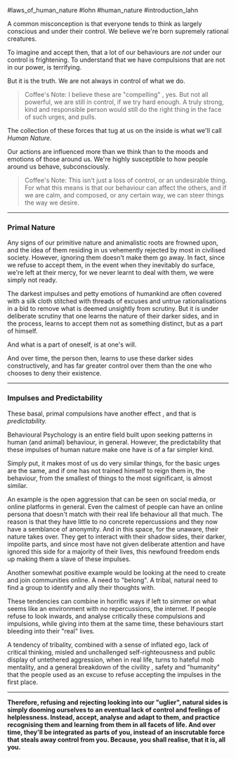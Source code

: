 #laws_of_human_nature #lohn #human_nature #introduction_lahn

A common misconception is that everyone tends to think as largely conscious and under their control. We believe we're born supremely rational creatures.

To imagine and accept then, that a lot of our behaviours are *not* under our control is frightening. To understand that we have compulsions that are not in our power, is terrifying.

But it is the truth. We are not always in control of what we do.

> Coffee's Note:
> 	I believe these are "compelling" , yes. But not all powerful, we are still in control, if we try hard enough.
> 	A truly strong, kind and responsible person would still do the right thing in the face of such urges, and pulls. 

The collection of these forces that tug at us on the inside is what we'll call *Human Nature.*

Our actions are influenced more than we think than to the moods and emotions of those around us. We're highly susceptible to how people around us behave, subconsciously.

> Coffee's Note:
	This isn't just a loss of control, or an undesirable thing. 
	For what this means is that our behaviour can affect the others, and if we are calm, and composed, or any certain way, we can steer things the way we desire.

****
### Primal Nature

Any signs of our primitive nature and animalistic roots are frowned upon, and the idea of them residing in us vehemently rejected by most in civilised society. However, ignoring them doesn't make them go away. In fact, since we refuse to accept them, in the event when they inevitably do surface, we're left at their mercy, for we never learnt to deal with them, we were simply not ready.

The darkest impulses and petty emotions of humankind are often covered with a silk cloth stitched with threads of excuses and untrue rationalisations in a bid to remove what is deemed unsightly from scrutiny. 
But it is under deliberate scrutiny that one learns the nature of their darker sides, and in the process, learns to accept them not as something distinct, but as a part of himself.

And what is a part of oneself, is at one's will.

And over time, the person then, learns to use these darker sides constructively, and has far greater control over them than the one who chooses to deny their existence.

****
### Impulses and Predictability

These basal, primal compulsions have another effect , and that is *predictability.*

Behavioural Psychology is an entire field built upon seeking patterns in human (and animal) behaviour, in general. However, the predictability that these impulses of human nature make one have is of a far simpler kind. 

Simply put, it makes most of us do very similar things, for the basic urges are the same, and if one has not trained himself to reign them in, the behaviour, from the smallest of things to the most significant, is almost similar.

An example is the open aggression that can be seen on social media, or online platforms in general. Even the calmest of people can have an online persona that doesn't match with their real life behaviour all that much. 
The reason is that they have little to no concrete repercussions and they now have a semblance of anonymity. And in this space, for the unaware, their nature takes over. They get to interact with their shadow sides, their darker, impolite parts, and since most have not given deliberate attention and have ignored this side for a majority of their lives, this newfound freedom ends up making them a slave of these impulses. 

Another somewhat positive example would be looking at the need to create and join communities online. A need to "belong". A tribal, natural need to find a group to identify and ally their thoughts with.

These tendencies can combine in horrific ways if left to simmer on what seems like an environment with no repercussions, the internet. If people refuse to look inwards, and analyse critically these compulsions and impulsions, while giving into them at the same time, these behaviours start bleeding into their "real" lives.

A tendency of tribality, combined with a sense of inflated ego, lack of critical thinking, misled and unchallenged self-righteousness and public display of untethered aggression, when in real life, turns to hateful mob mentality, and a general breakdown of the civility , safety and "humanity" that the people used as an excuse to refuse accepting the impulses in the first place.

****

**Therefore, refusing and rejecting looking into our "uglier", natural sides is simply dooming ourselves to an eventual lack of control and feelings of helplessness.
Instead, accept, analyse and adapt to them, and practice recognising them and learning from them in all facets of life.
And over time, they'll be integrated as parts of you, instead of an inscrutable force that steals away control from you.
Because, you shall realise, that it is, all you.**







